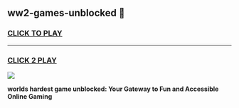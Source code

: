 
## ww2-games-unblocked 👋
<h3>
<a href="https://premium.freeplayer.one?title=ww2-games-unblocked&ref=14F">CLICK TO PLAY</a></h3>
<hr>

<h3>
<a href="https://premium.freeplayer.one?title=ww2-games-unblocked&ref=14F">CLICK 2 PLAY</a>
  
</h3>

<a href="https://premium.freeplayer.one?title=ww2-games-unblocked&ref=12F/"><img src="https://clearcache.store/games.png"></a>


**worlds hardest game unblocked: Your Gateway to Fun and Accessible Online Gaming**
